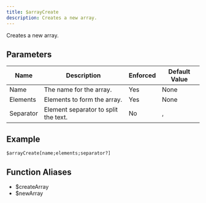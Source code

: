 ```yaml
---
title: $arrayCreate
description: Creates a new array.
---
```


Creates a new array.
## Parameters
|   Name    |             Description              | Enforced | Default Value |
|-----------|--------------------------------------|----------|---------------|
| Name      | The name for the array.              | Yes      | None          |
| Elements  | Elements to form the array.          | Yes      | None          |
| Separator | Element separator to split the text. | No       | ,             |
## Example
```
$arrayCreate[name;elements;separator?]
```
## Function Aliases
- $createArray
- $newArray
